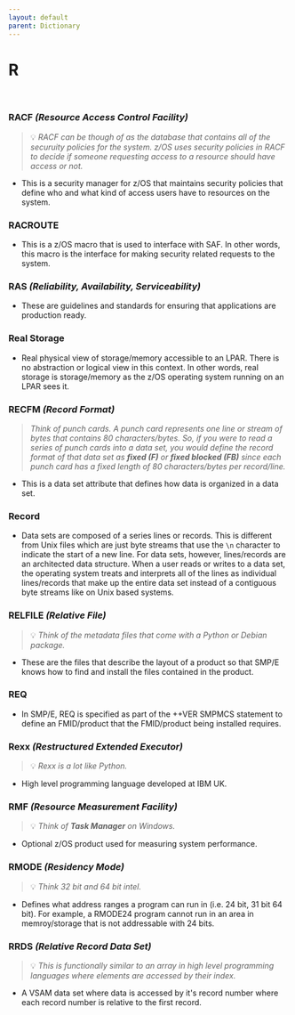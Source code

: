 ```yaml
---
layout: default
parent: Dictionary
---
```


# R

&nbsp;

### RACF *(Resource Access Control Facility)*
> 💡 _RACF can be though of as the database that contains all of the securuity policies for the system. z/OS uses security policies in RACF to decide if someone requesting access to a resource should have access or not._

* This is a security manager for z/OS that maintains security policies that define who and what kind of access users have to resources on the system.

### RACROUTE
* This is a z/OS macro that is used to interface with SAF. In other words, this macro is the interface for making security related requests to the system.

### RAS *(Reliability, Availability, Serviceability)*
* These are guidelines and standards for ensuring that applications are production ready.

### Real Storage
* Real physical view of storage/memory accessible to an LPAR. There is no abstraction or logical view in this context. In other words, real storage is storage/memory as the z/OS operating system running on an LPAR sees it.

### RECFM *(Record Format)*
> _Think of punch cards. A punch card represents one line or stream of bytes that contains 80 characters/bytes. So, if you were to read a series of punch cards into a data set, you would define the record format of that data set as **fixed (F)** or **fixed blocked (FB)** since each punch card has a fixed length of 80 characters/bytes per record/line._

* This is a data set attribute that defines how data is organized in a data set.

### Record
* Data sets are composed of a series lines or records. This is different from Unix files which are just byte streams that use the `\n` character to indicate the start of a new line. For data sets, however, lines/records are an architected data structure. When a user reads or writes to a data set, the operating system treats and interprets all of the lines as individual lines/records that make up the entire data set instead of a contiguous byte streams like on Unix based systems.

### RELFILE *(Relative File)*
> 💡 _Think of the metadata files that come with a Python or Debian package._

* These are the files that describe the layout of a product so that SMP/E knows how to find and install the files contained in the product.

### REQ
* In SMP/E, REQ is specified as part of the ++VER SMPMCS statement to define an FMID/product that the FMID/product being installed requires.

### Rexx *(Restructured Extended Executor)*
> 💡 _Rexx is a lot like Python._

* High level programming language developed at IBM UK.

### RMF *(Resource Measurement Facility)*
> 💡 _Think of **Task Manager** on Windows._

* Optional z/OS product used for measuring system performance.

### RMODE *(Residency Mode)*
> 💡 _Think 32 bit and 64 bit intel._

* Defines what address ranges a program can run in (i.e. 24 bit, 31 bit 64 bit). For example, a RMODE24 program cannot run in an area in memroy/storage that is not addressable with 24 bits.

### RRDS *(Relative Record Data Set)*
> 💡 _This is functionally similar to an array in high level programming languages where elements are accessed by their index._

* A VSAM data set where data is accessed by it's record number where each record number is relative to the first record.
